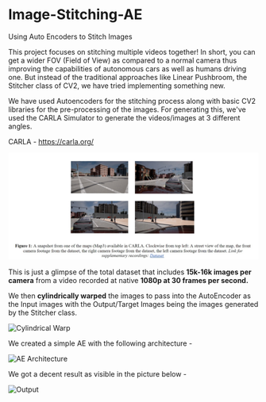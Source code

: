 # Image-Stitching-AE
Using Auto Encoders to Stitch Images

This project focuses on stitching multiple videos together! In short, you can get a wider FOV (Field of View) as compared to a normal camera thus improving the capabilities of autonomous cars as well as humans driving one. But instead of the traditional approaches like Linear Pushbroom, the Stitcher class of CV2, we have tried implementing something new.

We have used Autoencoders for the stitching process along with basic CV2 libraries for the pre-processing of the images. For generating this, we've used the CARLA Simulator to generate the videos/images at 3 different angles.

CARLA - https://carla.org/

![Dataset Images](Images/Carla.jpg?raw=true) 

This is just a glimpse of the total dataset that includes **15k-16k images per camera** from a video recorded at native **1080p at 30 frames per second.**

We then **cylindrically warped** the images to pass into the AutoEncoder as the Input images with the Output/Target Images being the images generated by the Stitcher class. 

![Cylindrical Warp](https://github.com/VKG5/Image-Stitching-AE/tree/main/Images/Cylindrical.jpg?raw=true) 

We created a simple AE with the following architecture - 

![AE Architecture](https://github.com/VKG5/Image-Stitching-AE/tree/main/Images/AE.jpg?raw=true) 

We got a decent result as visible in the picture below -

![Output](https://github.com/VKG5/Image-Stitching-AE/tree/main/Images/result_epoch_500_BS_16_954samples_2xFilters.jpg?raw=true) 
